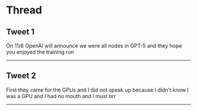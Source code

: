 # Thread

## Tweet 1

On 11/6 OpenAI will announce we were all nodes in GPT-5 and they hope you enjoyed the training run

---

## Tweet 2

First they came for the GPUs and I did not speak up because I didn't know I was a GPU and I had no mouth and I must brr

---

